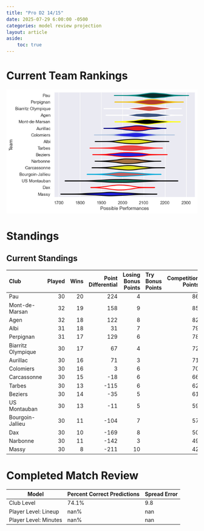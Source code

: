 ```yaml
---  
title: "Pro D2 14/15"  
date: 2025-07-29 6:00:00 -0500  
categories: model review projection  
layout: article  
aside:  
    toc: true  
---
```

# Current Team Rankings


![Club Rankings](plots/rankings_Pro_D2_1415.png)
# Standings

## Current Standings


| Club               |   Played |   Wins |   Point Differential |   Losing Bonus Points | Try Bonus Points   |   Competition Points |
|:-------------------|---------:|-------:|---------------------:|----------------------:|:-------------------|---------------------:|
| Pau                |       30 |     20 |                  224 |                     4 |                    |                   86 |
| Mont-de-Marsan     |       32 |     19 |                  158 |                     9 |                    |                   85 |
| Agen               |       32 |     18 |                  122 |                     8 |                    |                   82 |
| Albi               |       31 |     18 |                   31 |                     7 |                    |                   79 |
| Perpignan          |       31 |     17 |                  129 |                     6 |                    |                   78 |
| Biarritz Olympique |       30 |     17 |                   67 |                     4 |                    |                   72 |
| Aurillac           |       30 |     16 |                   71 |                     3 |                    |                   71 |
| Colomiers          |       30 |     16 |                    3 |                     6 |                    |                   70 |
| Carcassonne        |       30 |     15 |                  -18 |                     6 |                    |                   66 |
| Tarbes             |       30 |     13 |                 -115 |                     6 |                    |                   62 |
| Beziers            |       30 |     14 |                  -35 |                     5 |                    |                   61 |
| US Montauban       |       30 |     13 |                  -11 |                     5 |                    |                   59 |
| Bourgoin-Jallieu   |       30 |     11 |                 -104 |                     7 |                    |                   57 |
| Dax                |       30 |     10 |                 -169 |                     8 |                    |                   50 |
| Narbonne           |       30 |     11 |                 -142 |                     3 |                    |                   49 |
| Massy              |       30 |      8 |                 -211 |                    10 |                    |                   42 |



# Completed Match Review


| Model | Percent Correct Predictions | Spread Error |
| ------ | ------ | ------ |
| Club Level | 74.1% | 9.8 |
| Player Level: Lineup | nan% | nan |
| Player Level: Minutes | nan% | nan |

